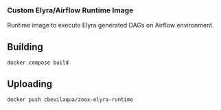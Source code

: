 ### Custom Elyra/Airflow Runtime Image

Runtime image to execute Elyra generated DAGs on Airflow environment.

## Building
```
docker compose build
```

## Uploading
```
docker push cbevilaqua/zoox-elyra-runtime
```